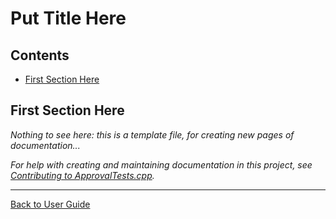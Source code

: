 <!--
GENERATED FILE - DO NOT EDIT
This file was generated by [MarkdownSnippets](https://github.com/SimonCropp/MarkdownSnippets).
Source File: /doc/mdsource/TemplatePage.source.md
To change this file edit the source file and then execute ./run_markdown_templates.sh.
-->

<a id="top"></a>

# Put Title Here

<!-- toc -->
## Contents

  * [First Section Here](#first-section-here)<!-- endtoc -->

## First Section Here

*Nothing to see here: this is a template file, for creating new pages of documentation...* 

*For help with creating and maintaining documentation in this project, see [Contributing to ApprovalTests.cpp](/doc/Contributing.md#top).* 

---

[Back to User Guide](/doc/README.md#top)
